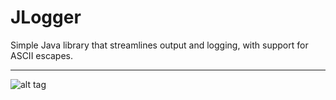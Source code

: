 JLogger
=======

Simple Java library that streamlines output and logging, with support for ASCII escapes.

----------------------------------------------------------------------------------------

![alt tag](https://lh6.googleusercontent.com/-MwwrUtA_2_s/Ux41OK2IPAI/AAAAAAAAFho/FdfgGPV-P8Y/w656-h467-no/JLogger.jpg)
